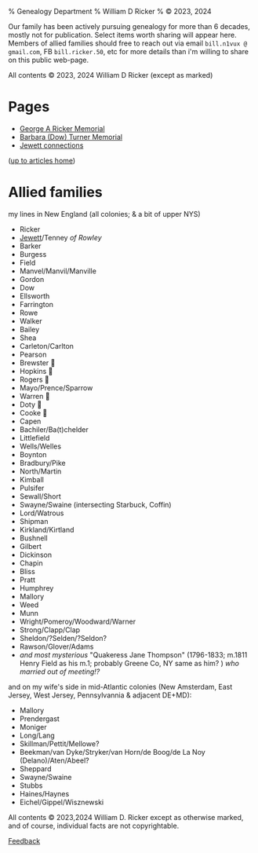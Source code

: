 % Genealogy Department
% William D Ricker
% © 2023, 2024

Our family has been actively pursuing genealogy for more than 6 decades, 
mostly not for publication. 
Select items worth sharing will appear here.
Members of allied families should free to reach out 
via email `bill.n1vux @ gmail.com`, FB `bill.ricker.50`, etc 
for more details than i'm willing to share on this public web-page.

All contents &copy; 2023, 2024 William D Ricker (except as marked)

# Pages 

* [George A Ricker Memorial](./GAR/GAR-Memorial.html)
* [Barbara (Dow) Turner Memorial](./Jewett/Barbara-Turner-obit.html)
* [Jewett connections](./Jewett/Jewetts-Updates.html)


([up to articles home](..))

# Allied families

my lines in New England (all colonies; & a bit of upper NYS)

* Ricker
* [Jewett](./Jewett/Jewetts-Updates.html)/Tenney _of Rowley_
* Barker
* Burgess
* Field
* Manvel/Manvil/Manville
* Gordon
* Dow
* Ellsworth
* Farrington
* Rowe
* Walker
* Bailey
* Shea
* Carleton/Carlton
* Pearson
* Brewster &#x1F4AE; 
* Hopkins &#x1F4AE; 
* Rogers &#x1F4AE; 
* Mayo/Prence/Sparrow
* Warren &#x1F4AE; 
* Doty &#x1F4AE; 
* Cooke &#x1F4AE; 
* Capen
* Bachiler/Ba(t)chelder
* Littlefield
* Wells/Welles
* Boynton
* Bradbury/Pike
* North/Martin
* Kimball
* Pulsifer
* Sewall/Short
* Swayne/Swaine (intersecting Starbuck, Coffin)
* Lord/Watrous
* Shipman
* Kirkland/Kirtland
* Bushnell
* Gilbert
* Dickinson
* Chapin
* Bliss
* Pratt
* Humphrey
* Mallory
* Weed
* Munn
* Wright/Pomeroy/Woodward/Warner
* Strong/Clapp/Clap
* Sheldon/?Selden/?Seldon?
* Rawson/Glover/Adams
* _and most mysterious_ "Quakeress Jane Thompson" (1796-1833; m.1811 Henry Field as his m.1; probably Greene Co, NY same as him? ) _who married out of meeting!?_ 

and on my wife's side in mid-Atlantic colonies (New Amsterdam, East Jersey, West Jersey, Pennsylvannia & adjacent DE+MD):

* Mallory
* Prendergast
* Moniger
* Long/Lang
* Skillman/Pettit/Mellowe?
* Beekman/van Dyke/Stryker/van Horn/de Boog/de La Noy (Delano)/Aten/Abeel?
* Sheppard
* Swayne/Swaine
* Stubbs
* Haines/Haynes
* Eichel/Gippel/Wisznewski


All contents &copy;  2023,2024  William D. Ricker
except as otherwise marked, and of course, individual facts are not copyrightable.

[Feedback](https://github.com/n1vux/articles/issues/new/choose)
